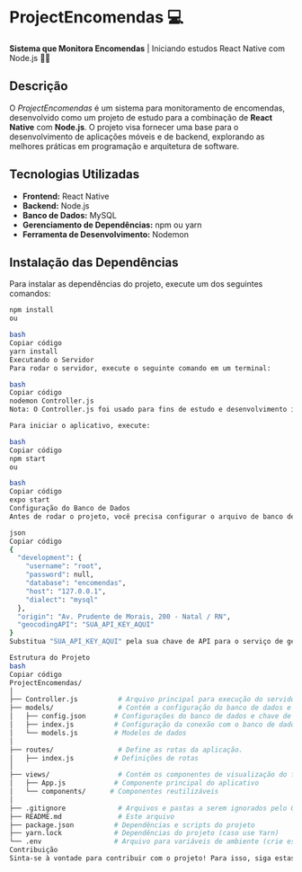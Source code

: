 # ProjectEncomendas 💻

**Sistema que Monitora Encomendas** | Iniciando estudos React Native com Node.js 🐱‍🚀

## Descrição

O *ProjectEncomendas* é um sistema para monitoramento de encomendas, desenvolvido como um projeto de estudo para a combinação de **React Native** com **Node.js**. O projeto visa fornecer uma base para o desenvolvimento de aplicações móveis e de backend, explorando as melhores práticas em programação e arquitetura de software.

## Tecnologias Utilizadas

- **Frontend:** React Native
- **Backend:** Node.js
- **Banco de Dados:** MySQL
- **Gerenciamento de Dependências:** npm ou yarn
- **Ferramenta de Desenvolvimento:** Nodemon

## Instalação das Dependências

Para instalar as dependências do projeto, execute um dos seguintes comandos:

```bash
npm install
ou

bash
Copiar código
yarn install
Executando o Servidor
Para rodar o servidor, execute o seguinte comando em um terminal:

bash
Copiar código
nodemon Controller.js
Nota: O Controller.js foi usado para fins de estudo e desenvolvimento inicial. Em um ambiente de produção, é recomendável configurar o servidor em um arquivo separado, como index.js, seguindo as melhores práticas de desenvolvimento. 😎

Para iniciar o aplicativo, execute:

bash
Copiar código
npm start
ou

bash
Copiar código
expo start
Configuração do Banco de Dados
Antes de rodar o projeto, você precisa configurar o arquivo de banco de dados. Altere o arquivo config.json na pasta models para o ambiente de desenvolvimento:

json
Copiar código
{
  "development": {
    "username": "root",
    "password": null,
    "database": "encomendas",
    "host": "127.0.0.1",
    "dialect": "mysql"
  },
  "origin": "Av. Prudente de Morais, 200 - Natal / RN",
  "geocodingAPI": "SUA_API_KEY_AQUI"
}
Substitua "SUA_API_KEY_AQUI" pela sua chave de API para o serviço de geocodificação, se aplicável.

Estrutura do Projeto
bash
Copiar código
ProjectEncomendas/
│
├── Controller.js          # Arquivo principal para execução do servidor (para fins de estudo).
├── models/                # Contém a configuração do banco de dados e os modelos de dados.
│   ├── config.json       # Configurações do banco de dados e chave de API
│   ├── index.js          # Configuração da conexão com o banco de dados
│   └── models.js         # Modelos de dados
│
├── routes/                # Define as rotas da aplicação.
│   ├── index.js          # Definições de rotas
│
├── views/                 # Contém os componentes de visualização do frontend.
│   ├── App.js            # Componente principal do aplicativo
│   └── components/      # Componentes reutilizáveis
│
├── .gitignore             # Arquivos e pastas a serem ignorados pelo Git
├── README.md              # Este arquivo
├── package.json          # Dependências e scripts do projeto
├── yarn.lock             # Dependências do projeto (caso use Yarn)
└── .env                  # Arquivo para variáveis de ambiente (crie este arquivo com as variáveis necessárias)
Contribuição
Sinta-se à vontade para contribuir com o projeto! Para isso, siga estas etapas:
